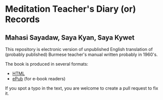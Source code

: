 # Meditation Teacher's Diary (or) Records
## Mahasi Sayadaw, Saya Kyan, Saya Kywet

This repository is electronic version of unpublished English translation of (probably published) Burmese teacher's manual written probably in 1960's.

The book is produced in several formats:

* [HTML](https://edhamma.github.io/mahasi-diary/html/index.html)
* [ePub](https://edhamma.github.io/mahasi-diary/epub/mahasi-meditation-teachers-diary.epub) (for e-book readers)

If you spot a typo in the text, you are welcome to create a pull request to fix it.

